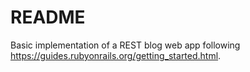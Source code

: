 # README

Basic implementation of a REST blog web app following https://guides.rubyonrails.org/getting_started.html.
